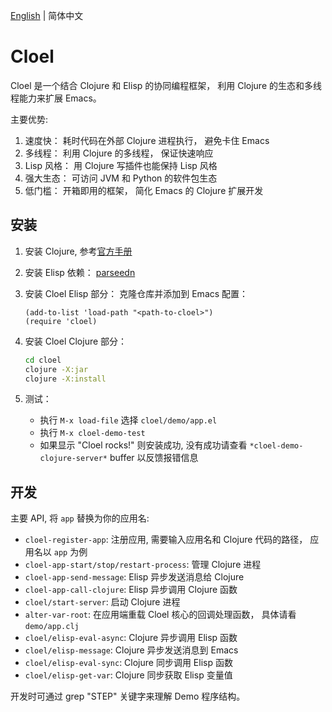[English](./README.md) | 简体中文

# Cloel

Cloel 是一个结合 Clojure 和 Elisp 的协同编程框架， 利用 Clojure 的生态和多线程能力来扩展 Emacs。

主要优势:
1. 速度快： 耗时代码在外部 Clojure 进程执行， 避免卡住 Emacs
2. 多线程： 利用 Clojure 的多线程， 保证快速响应
3. Lisp 风格： 用 Clojure 写插件也能保持 Lisp 风格
4. 强大生态： 可访问 JVM 和 Python 的软件包生态
5. 低门槛： 开箱即用的框架， 简化 Emacs 的 Clojure 扩展开发

## 安装

1. 安装 Clojure, 参考[官方手册](https://clojure.org/guides/install_clojure)

2. 安装 Elisp 依赖： [parseedn](https://github.com/clojure-emacs/parseedn)

3. 安装 Cloel Elisp 部分：
   克隆仓库并添加到 Emacs 配置：
   ```elisp
   (add-to-list 'load-path "<path-to-cloel>")
   (require 'cloel)
   ```

4. 安装 Cloel Clojure 部分：
   ```bash
   cd cloel
   clojure -X:jar
   clojure -X:install
   ```

5. 测试：
   - 执行 `M-x load-file` 选择 `cloel/demo/app.el`
   - 执行 `M-x cloel-demo-test`
   - 如果显示 "Cloel rocks!" 则安装成功, 没有成功请查看 `*cloel-demo-clojure-server*` buffer 以反馈报错信息

## 开发
主要 API, 将 `app` 替换为你的应用名:

- `cloel-register-app`: 注册应用, 需要输入应用名和 Clojure 代码的路径， 应用名以 `app` 为例
- `cloel-app-start/stop/restart-process`: 管理 Clojure 进程
- `cloel-app-send-message`: Elisp 异步发送消息给 Clojure 
- `cloel-app-call-clojure`: Elisp 异步调用 Clojure 函数
- `cloel/start-server`: 启动 Clojure 进程
- `alter-var-root`: 在应用端重载 Cloel 核心的回调处理函数， 具体请看 `demo/app.clj`
- `cloel/elisp-eval-async`: Clojure 异步调用 Elisp 函数
- `cloel/elisp-message`: Clojure 异步发送消息到 Emacs
- `cloel/elisp-eval-sync`: Clojure 同步调用 Elisp 函数
- `cloel/elisp-get-var`: Clojure 同步获取 Elisp 变量值

开发时可通过 grep "STEP" 关键字来理解 Demo 程序结构。 
